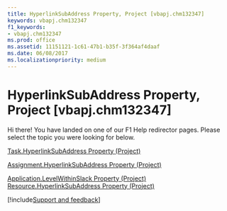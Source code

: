 ```yaml
---
title: HyperlinkSubAddress Property, Project [vbapj.chm132347]
keywords: vbapj.chm132347
f1_keywords:
- vbapj.chm132347
ms.prod: office
ms.assetid: 11151121-1c61-47b1-b35f-3f364af4daaf
ms.date: 06/08/2017
ms.localizationpriority: medium
---
```



# HyperlinkSubAddress Property, Project [vbapj.chm132347]

Hi there! You have landed on one of our F1 Help redirector pages. Please select the topic you were looking for below.

[Task.HyperlinkSubAddress Property (Project)](https://msdn.microsoft.com/library/0890298d-8c66-acd2-dbc7-4233d9e82553%28Office.15%29.aspx)

[Assignment.HyperlinkSubAddress Property (Project)](https://msdn.microsoft.com/library/c26ca17d-f038-0c54-2868-4aacb381fd49%28Office.15%29.aspx)

[Application.LevelWithinSlack Property (Project)](https://msdn.microsoft.com/library/08c7a6ea-fe7d-c5c5-42b4-66940019aa0b%28Office.15%29.aspx)
[Resource.HyperlinkSubAddress Property (Project)](https://msdn.microsoft.com/library/612f25f5-6ef5-9907-1ec0-faa5ffd75ab1%28Office.15%29.aspx)

[!include[Support and feedback](~/includes/feedback-boilerplate.md)]